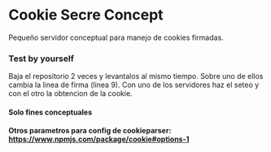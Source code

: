 # Cookie Secre Concept
Pequeño servidor conceptual para manejo de cookies firmadas.

### Test by yourself
Baja el repositorio 2 veces y levantalos al mismo tiempo. Sobre uno de ellos cambia la linea de firma (linea 9).
Con uno de los servidores haz el seteo y con el otro la obtencion de la cookie.

#### Solo fines conceptuales

#### Otros parametros para config de cookieparser: https://www.npmjs.com/package/cookie#options-1
